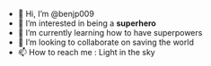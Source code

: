 - 👋 Hi, I’m @benjp009
- 👀 I’m interested in being a <b>superhero</b>
- 🌱 I’m currently learning how to have superpowers
- 💞️ I’m looking to collaborate on saving the world 
- 📫 How to reach me : Light in the sky

<!---
benjp009/benjp009 is a ✨ special ✨ repository because its `README.md` (this file) appears on your GitHub profile.
You can click the Preview link to take a look at your changes.
--->
